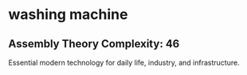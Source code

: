 # washing machine

## Assembly Theory Complexity: 46
Essential modern technology for daily life, industry, and infrastructure.
